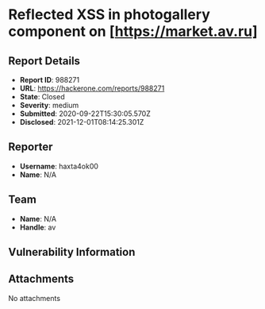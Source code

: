 # Reflected XSS in photogallery component on [https://market.av.ru]

## Report Details
- **Report ID**: 988271
- **URL**: https://hackerone.com/reports/988271
- **State**: Closed
- **Severity**: medium
- **Submitted**: 2020-09-22T15:30:05.570Z
- **Disclosed**: 2021-12-01T08:14:25.301Z

## Reporter
- **Username**: haxta4ok00
- **Name**: N/A

## Team
- **Name**: N/A
- **Handle**: av

## Vulnerability Information


## Attachments
No attachments
